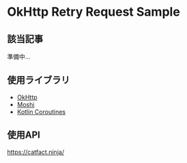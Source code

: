 # OkHttp Retry Request Sample

## 該当記事

準備中...

## 使用ライブラリ

- [OkHttp](https://github.com/square/okhttp)
- [Moshi](https://github.com/square/moshi)
- [Kotlin Coroutines](https://github.com/Kotlin/kotlinx.coroutines)

## 使用API

https://catfact.ninja/